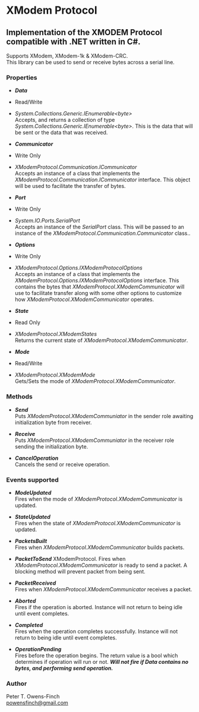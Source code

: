 # XModem Protocol
## Implementation of the XMODEM Protocol compatible with .NET written in C#.
Supports XModem, XModem-1k & XModem-CRC.  
This library can be used to send or receive bytes across a serial line.

### Properties
* _**Data**_
 * Read/Write
 * _System.Collections.Generic.IEnumerable&lt;byte&gt;_  
 Accepts, and returns a collection of type _System.Collections.Generic.IEnumerable&lt;byte&gt;_. This is the data that will be sent or the data that was received.

* _**Communicator**_
 * Write Only
 * _XModemProtocol.Communication.ICommunicator_  
 Accepts an instance of a class that implements the _XModemProtocol.Communication.ICommunicator_ interface. This object will be used to facilitate the transfer of bytes.

* _**Port**_
 * Write Only
 * _System.IO.Ports.SerialPort_  
 Accepts an instance of the _SerialPort_ class. This will be passed to an instance of the _XModemProtocol.Communication.Communicator_ class..

* _**Options**_
 * Write Only
 * _XModemProtocol.Options.IXModemProtocolOptions_  
 Accepts an instance of a class that implements the _XModemProtocol.Options.IXModemProtocolOptions_ interface. This contains the bytes that _XModemProtocol.XModemCommunicator_ will use to facilitate transfer along with some other options to customize how _XModemProtocol.XModemCommunicator_ operates.

* _**State**_
 * Read Only
 * _XModemProtocol.XModemStates_  
 Returns the current state of _XModemProtocol.XModemCommunicator_.
 
* _**Mode**_
 * Read/Write
 * _XModemProtocol.XModemMode_  
 Gets/Sets the mode of _XModemProtocol.XModemCommunicator_.

### Methods
* _**Send**_  
 Puts _XModemProtocol.XModemCommuniator_ in the sender role awaiting initialization byte from receiver.

* _**Receive**_  
 Puts _XModemProtocol.XModemCommuniator_ in the receiver role sending the initialization byte.

* _**CancelOperation**_  
 Cancels the send or receive operation.

### Events supported
* _**ModeUpdated**_  
 Fires when the mode of _XModemProtocol.XModemCommunicator_ is updated.

* _**StateUpdated**_  
 Fires when the state of _XModemProtocol.XModemCommunicator_ is updated.

* _**PacketsBuilt**_  
 Fires when _XModemProtocol.XModemCommunicator_ builds packets.

* _**PacketToSend**_  XModemProtocol.
 Fires when _XModemProtocol.XModemCommunicator_ is ready to send a packet. A blocking method will prevent packet from being sent.

* _**PacketReceived**_  
 Fires when _XModemProtocol.XModemCommunicator_ receives a packet.

* _**Aborted**_  
 Fires if the operation is aborted. Instance will not return to being idle until event completes.

* _**Completed**_  
 Fires when the operation completes successfully. Instance will not return to being idle until event completes.

* _**OperationPending**_  
 Fires before the operation begins. The return value is a bool which determines if operation will run or not. _**Will not fire if Data contains no bytes, and performing send operation.**_

### Author
Peter T. Owens-Finch  
powensfinch@gmail.com
